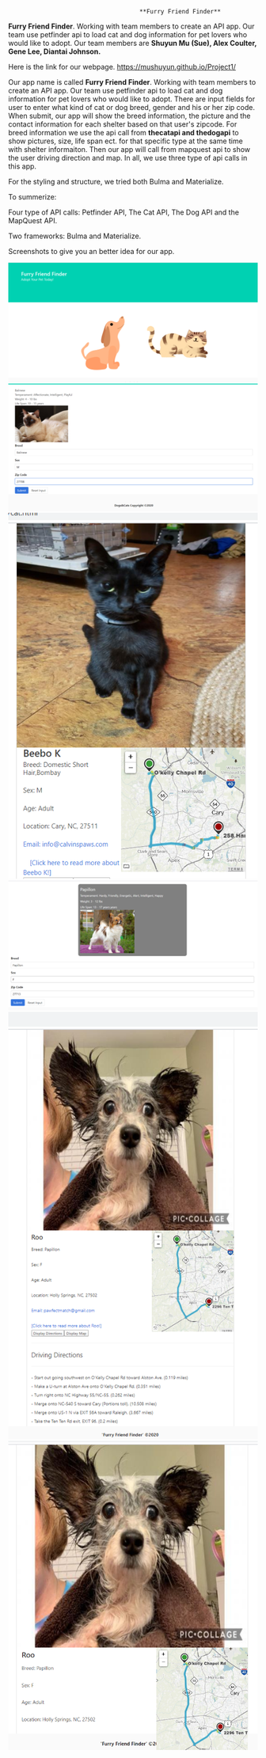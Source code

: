 
                                         
                                         **Furry Friend Finder**                                    
                                         
**Furry Friend Finder**. Working with team members to create an API app. Our team use petfinder api to load cat and dog information for pet lovers who would like to adopt. Our team members are __Shuyun Mu (Sue), Alex Coulter, Gene Lee, Diantai Johnson.__


Here is the link for our webpage. https://mushuyun.github.io/Project1/

                               
Our app name is called __Furry Friend Finder__. Working with team members to create an API app. Our team use petfinder api to load cat and dog information for pet lovers who would like to adopt. There are input fields for user to enter what kind of cat or dog breed, gender and his or her zip code. When submit, our app will show the breed information, the picture and the contact information for each shelter based on that user's zipcode. For breed information we use the api call from __thecatapi and thedogapi__ to show pictures, size, life span ect. for that specific type at the same time with shelter informaiton. Then our app will call from mapquest api to show the user driving direction and map. In all, we use three type of api calls in this app. 

For the styling and structure, we tried both Bulma and Materialize. 

To summerize: 

Four type of API calls: Petfinder API, The Cat API, The Dog API and the MapQuest API. 

Two frameworks: Bulma and Materialize.

Screenshots to give you an better idea for our app.


![FFFinder](styles/images/screenshot2.png)
![FFFinder](styles/images/screenshot1.png)
![FFFinder](styles/images/screenshot3.png)
![FFFinder](styles/images/screenshot4.png)
![FFFinder](styles/images/screenshot5.png)
![FFFinder](styles/images/screenshot6.png)



